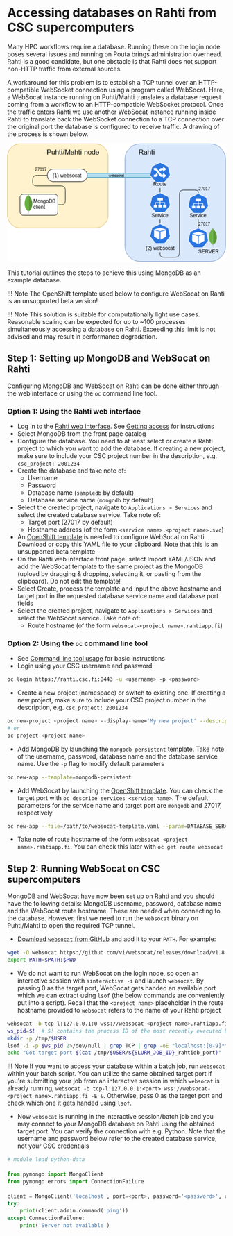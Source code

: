 # Accessing databases on Rahti from CSC supercomputers

Many HPC workflows require a database. Running these on the login node poses several issues and running on Pouta brings administration overhead. Rahti is a good candidate, but one obstacle is that Rahti does not support non-HTTP traffic from external sources.

A workaround for this problem is to establish a TCP tunnel over an HTTP-compatible WebSocket connection using a program called WebSocat. Here, a WebSocat instance running on Puhti/Mahti translates a database request coming from a workflow to an HTTP-compatible WebSocket protocol. Once the traffic enters Rahti we use another WebSocat instance running inside Rahti to translate back the WebSocket connection to a TCP connection over the original port the database is configured to receive traffic. A drawing of the process is shown below.

![Image illustrating a WebSocket connection bridging CSC's HPC environment and a database service on Rahti](../../../img/websocat-diagram.drawio.png)

This tutorial outlines the steps to achieve this using MongoDB as an example database.

!!! Note
    The OpenShift template used below to configure WebSocat on Rahti is an unsupported beta version!

!!! Note
    This solution is suitable for computationally light use cases. Reasonable scaling can be expected for up to ~100 processes simultaneously accessing a database on Rahti. Exceeding this limit is not advised and may result in performance degradation.

## Step 1: Setting up MongoDB and WebSocat on Rahti

Configuring MongoDB and WebSocat on Rahti can be done either through the web interface or using the `oc` command line tool.

### Option 1: Using the Rahti web interface

- Log in to the [Rahti web interface](https://rahti.csc.fi:8443). See [Getting access](../access.md) for instructions
- Select MongoDB from the front page catalog
- Configure the database. You need to at least select or create a Rahti project to which you want to add the database. If creating a new project, make sure to include your CSC project number in the description, e.g. `csc_project: 2001234`
- Create the database and take note of:
    - Username
    - Password
    - Database name (`sampledb` by default)
    - Database service name (`mongodb` by default)
- Select the created project, navigate to `Applications > Services` and select the created database service. Take note of:
    - Target port (27017 by default)
    - Hostname address (of the form `<service name>.<project name>.svc`)
- An [OpenShift template](https://github.com/CSCfi/websocat-template/blob/main/websocat-template.yaml) is needed to configure WebSocat on Rahti. Download or copy this YAML file to your clipboard. Note that this is an unsupported beta template
- On the Rahti web interface front page, select Import YAML/JSON and add the WebSocat template to the same project as the MongoDB (upload by dragging & dropping, selecting it, or pasting from the clipboard). Do not edit the template!
- Select Create, process the template and input the above hostname and target port in the requested database service name and database port fields
- Select the created project, navigate to `Applications > Services` and select the WebSocat service. Take note of:
    - Route hostname (of the form `websocat-<project name>.rahtiapp.fi`)

### Option 2: Using the `oc` command line tool

- See [Command line tool usage](../usage/cli.md) for basic instructions
- Login using your CSC username and password

```bash
oc login https://rahti.csc.fi:8443 -u <username> -p <password>
```

- Create a new project (namespace) or switch to existing one. If creating a new project, make sure to include your CSC project number in the description, e.g. `csc_project: 2001234`

```bash
oc new-project <project name> --display-name='My new project' --description='csc_project: <project number>'
# or
oc project <project name>
```

- Add MongoDB by launching the `mongodb-persistent` template. Take note of the username, password, database name and the database service name. Use the `-p` flag to modify default parameters

```bash
oc new-app --template=mongodb-persistent
```

- Add WebSocat by launching the [OpenShift template](https://github.com/CSCfi/websocat-template/blob/main/websocat-template.yaml). You can check the target port with `oc describe services <service name>`. The default parameters for the service name and target port are `mongodb` and 27017, respectively

```bash
oc new-app --file=/path/to/websocat-template.yaml --param=DATABASE_SERVICE=<service name>.<project name>.svc --param=DATABASE_PORT=<port>
```

- Take note of route hostname of the form `websocat-<project name>.rahtiapp.fi`. You can check this later with `oc get route websocat`

## Step 2: Running WebSocat on CSC supercomputers

MongoDB and WebSocat have now been set up on Rahti and you should have the following details: MongoDB username, password, database name and the WebSocat route hostname. These are needed when connecting to the database. However, first we need to run the `websocat` binary on Puhti/Mahti to open the required TCP tunnel.

- [Download `websocat` from GitHub](https://github.com/vi/websocat/releases) and add it to your `PATH`. For example:

```bash
wget -O websocat https://github.com/vi/websocat/releases/download/v1.8.0/websocat_amd64-linux-static
export PATH=$PATH:$PWD
```

- We do not want to run WebSocat on the login node, so open an interactive session with `sinteractive -i` and launch `websocat`. By passing 0 as the target port, WebSocat gets handed an available port which we can extract using `lsof` (the below commands are conveniently put into a script). Recall that the `<project name>` placeholder in the route hostname provided to `websocat` refers to the name of your Rahti project

```bash
websocat -b tcp-l:127.0.0.1:0 wss://websocat-<project name>.rahtiapp.fi -E &
ws_pid=$!  # $! contains the process ID of the most recently executed background command
mkdir -p /tmp/$USER
lsof -i -p $ws_pid 2>/dev/null | grep TCP | grep -oE "localhost:[0-9]*" | cut -d ":" -f2 > /tmp/$USER/${SLURM_JOB_ID}_rahtidb_port
echo "Got target port $(cat /tmp/$USER/${SLURM_JOB_ID}_rahtidb_port)"
```

!!! Note
    If you want to access your database within a batch job, run `websocat` within your batch script. You can utilize the same obtained target port if you're submitting your job from an interactive session in which `websocat` is already running, `websocat -b tcp-l:127.0.0.1:<port> wss://websocat-<project name>.rahtiapp.fi -E &`. Otherwise, pass 0 as the target port and check which one it gets handed using `lsof`.

- Now `websocat` is running in the interactive session/batch job and you may connect to your MongoDB database on Rahti using the obtained target port. You can verify the connection with e.g. Python. Note that the username and password below refer to the created database service, not your CSC credentials

```python
# module load python-data

from pymongo import MongoClient
from pymongo.errors import ConnectionFailure

client = MongoClient('localhost', port=<port>, password='<password>', username='<username>', authSource='<database name>')
try:
    print(client.admin.command('ping'))
except ConnectionFailure:
    print('Server not available')
```
